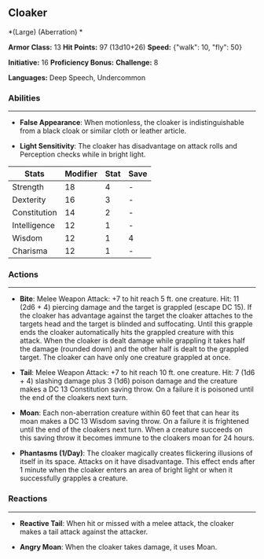 ## Cloaker
*(Large) (Aberration) *

**Armor Class:** 13
**Hit Points:** 97 (13d10+26)
**Speed:** {"walk": 10, "fly": 50}

**Initiative:** 16
**Proficiency Bonus:**
**Challenge:** 8

**Languages:** Deep Speech, Undercommon

### Abilities
 --- 
- **False Appearance**: When motionless, the cloaker is indistinguishable from a black cloak or similar cloth or leather article.

- **Light Sensitivity**: The cloaker has disadvantage on attack rolls and Perception checks while in bright light.



| Stats | Modifier | Stat | Save
| ---- | ---- | ---- | ---- |
| Strength | 18 | 4 | - |
| Dexterity | 16 | 3 | - |
| Constitution | 14 | 2 | - |
| Intelligence | 12 | 1 | - |
| Wisdom | 12 | 1 | 4 |
| Charisma | 12 | 1 | - |

### Actions
 --- 
- **Bite**: Melee Weapon Attack: +7 to hit  reach 5 ft.  one creature. Hit: 11 (2d6 + 4) piercing damage  and the target is grappled (escape DC 15). If the cloaker has advantage against the target  the cloaker attaches to the targets head  and the target is blinded and suffocating. Until this grapple ends  the cloaker automatically hits the grappled creature with this attack. When the cloaker is dealt damage while grappling  it takes half the damage (rounded down) and the other half is dealt to the grappled target. The cloaker can have only one creature grappled at once.

- **Tail**: Melee Weapon Attack: +7 to hit  reach 10 ft.  one creature. Hit: 7 (1d6 + 4) slashing damage plus 3 (1d6) poison damage  and the creature makes a DC 13 Constitution saving throw. On a failure  it is poisoned until the end of the cloakers next turn.

- **Moan**: Each non-aberration creature within 60 feet that can hear its moan makes a DC 13 Wisdom saving throw. On a failure  it is frightened until the end of the cloakers next turn. When a creature succeeds on this saving throw  it becomes immune to the cloakers moan for 24 hours.

- **Phantasms (1/Day)**: The cloaker magically creates flickering illusions of itself in its space. Attacks on it have disadvantage. This effect ends after 1 minute  when the cloaker enters an area of bright light  or when it successfully grapples a creature.

### Reactions
 --- 
- **Reactive Tail**: When hit or missed with a melee attack, the cloaker makes a tail attack against the attacker.

- **Angry Moan**: When the cloaker takes damage, it uses Moan.

